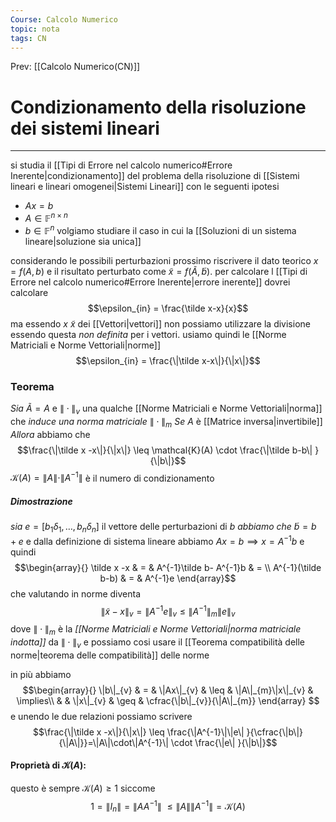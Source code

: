```yaml
---
Course: Calcolo Numerico
topic: nota
tags: CN
---
```


Prev: [[Calcolo Numerico(CN)]]

# Condizionamento della risoluzione dei sistemi lineari
---
si studia il [[Tipi di Errore nel calcolo numerico#Errore Inerente|condizionamento]] del problema della risoluzione di [[Sistemi lineari e lineari omogenei|Sistemi Lineari]] con le seguenti ipotesi
- $Ax=b$ 
- $A \in \mathbb{F}^{n\times n}$
- $b \in \mathbb{F}^n$
volgiamo studiare il caso in cui la [[Soluzioni di un sistema lineare|soluzione sia unica]]

considerando le possibili perturbazioni prossimo riscrivere  il dato teorico $x = f(A,b)$ e il risultato perturbato come $\tilde x= f(\tilde A,\tilde b)$.
per calcolare l [[Tipi di Errore nel calcolo numerico#Errore Inerente|errore inerente]] dovrei calcolare 
$$\epsilon_{in} = \frac{\tilde x-x}{x}$$ma essendo $x \ \tilde x$ dei [[Vettori|vettori]] non possiamo utilizzare la divisione essendo questa _non definita_ per i vettori. usiamo quindi le [[Norme Matriciali e Norme Vettoriali|norme]]  $$\epsilon_{in} = \frac{\|\tilde x-x\|}{\|x\|}$$
### Teorema
_Sia_ $\tilde A = A$ e $\|\cdot\|_{v}$ una qualche [[Norme Matriciali e Norme Vettoriali|norma]] che _induce una norma matriciale_ $\|\cdot\|_{m}$
_Se_  $A$ è [[Matrice inversa|invertibile]] 
_Allora_ abbiamo che
$$\frac{\|\tilde x -x\|}{\|x\|} \leq \mathcal{K}(A) \cdot \frac{\|\tilde b-b\| }{\|b\|}$$
$\mathcal{K}(A) = \|A\|\cdot\|A^{-1}\|$ è il numero di condizionamento 
##### Dimostrazione
_sia_ $e=[b_{1}\delta_{1},\dots,b_{n}\delta_{n}]$ il vettore delle perturbazioni di $b$
_abbiamo che_  $\tilde{b} = b+e$ e  dalla definizione di sistema lineare abbiamo $Ax=b\implies x=A^{-1}b$
e quindi 
$$\begin{array}{}
\tilde x -x   & = &   A^{-1}\tilde b- A^{-1}b  & = \\
A^{-1}(\tilde b-b) & =  & A^{-1}e
\end{array}$$
che valutando in norme diventa
$$\|\tilde{x}-x\|_{v}=\|A^{-1}e\|_{v} \leq \|A^{-1}\|_{m}\|e\|_{v}$$
dove $\|\cdot\|_{m}$ è la _[[Norme Matriciali e Norme Vettoriali|norma matriciale indotta]]_ da $\|\cdot\|_{v}$ e possiamo cosi usare il [[Teorema compatibilità delle norme|teorema delle compatibilità]] delle norme

in più abbiamo 
$$\begin{array}{}
\|b\|_{v} & = & \|Ax\|_{v} & \leq & \|A\|_{m}\|x\|_{v}   & \implies\\
 &  & \|x\|_{v}  & \geq &  \cfrac{\|b\|_{v}}{\|A\|_{m}}
\end{array} $$
e unendo le due relazioni possiamo scrivere
$$\frac{\|\tilde x -x\|}{\|x\|} \leq \frac{\|A^{-1}\|\|e\| }{\cfrac{\|b\|}{\|A\|}}=\|A\|\cdot\|A^{-1}\| \cdot \frac{\|e\| }{\|b\|}$$

#### Proprietà di $\mathcal{K}(A)$:
questo è sempre $\mathcal{K}(A)\geq1$ siccome
$$1=\|I_{n}\|=\|AA^{-1}\| \ \leq \|A\|\|A^{-1}\| =\mathcal{K}(A)$$
